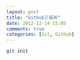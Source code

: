```yaml
---
layout: post
title: "Github三板斧"
date: 2012-12-14 15:05
comments: true
categories: [Git, Github] 
---
```


``` sh 初始化目录
git init
```


